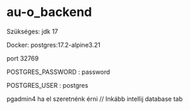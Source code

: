 # au-o_backend

Szükséges:
jdk 17

Docker: postgres:17.2-alpine3.21

port 32769

POSTGRES_PASSWORD : password

POSTGRES_USER : postgres

pgadmin4 ha el szeretnénk érni // Inkább intellij database tab

